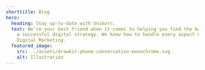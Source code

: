 ```yaml
---
shorttitle: Blog
hero:
  heading: Stay up-to-date with Unikorn.
  text: We’re your best friend when it comes to helping you find the best path to
    a successful digital strategy. We know how to handle every aspect of your
    Digital Marketing.
  featured_image:
    src: ../assets/drawkit-phone-conversation-monochrome.svg
    alt: Illustration
---
```

